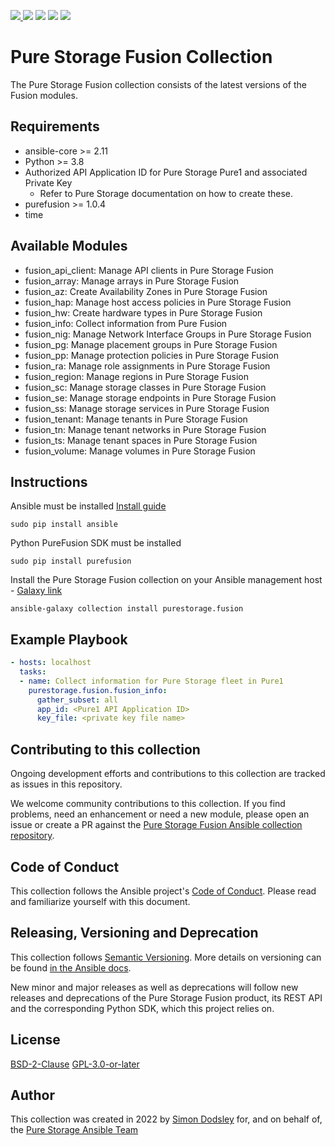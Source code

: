 <a href="https://github.com/Pure-Storage-Ansible/Fusion-Collection/releases/latest"><img src="https://img.shields.io/github/v/tag/Pure-Storage-Ansible/Fusion-Collection?label=release">
<a href="COPYING.GPLv3"><img src="https://img.shields.io/badge/license-GPL%20v3.0-brightgreen.svg"></a>
<img src="https://cla-assistant.io/readme/badge/Pure-Storage-Ansible/Fusion-Collection">
<img src="https://github.com/Pure-Storage-Ansible/Fusion-Collection/workflows/Pure%20Storage%20Ansible%20CI/badge.svg">
<a href="https://github.com/psf/black"><img src="https://img.shields.io/badge/code%20style-black-000000.svg"></a>

# Pure Storage Fusion Collection

The Pure Storage Fusion collection consists of the latest versions of the Fusion modules.

## Requirements

- ansible-core >= 2.11
- Python >= 3.8
- Authorized API Application ID for Pure Storage Pure1 and associated Private Key
  - Refer to Pure Storage documentation on how to create these. 
- purefusion >= 1.0.4
- time

## Available Modules

- fusion_api_client: Manage API clients in Pure Storage Fusion
- fusion_array: Manage arrays in Pure Storage Fusion
- fusion_az: Create Availability Zones in Pure Storage Fusion
- fusion_hap: Manage host access policies in Pure Storage Fusion
- fusion_hw: Create hardware types in Pure Storage Fusion
- fusion_info: Collect information from Pure Fusion
- fusion_nig: Manage Network Interface Groups in Pure Storage Fusion
- fusion_pg: Manage placement groups in Pure Storage Fusion
- fusion_pp: Manage protection policies in Pure Storage Fusion
- fusion_ra: Manage role assignments in Pure Storage Fusion
- fusion_region: Manage regions in Pure Storage Fusion
- fusion_sc: Manage storage classes in Pure Storage Fusion
- fusion_se: Manage storage endpoints in Pure Storage Fusion
- fusion_ss: Manage storage services in Pure Storage Fusion
- fusion_tenant: Manage tenants in Pure Storage Fusion
- fusion_tn: Manage tenant networks in Pure Storage Fusion
- fusion_ts: Manage tenant spaces in Pure Storage Fusion
- fusion_volume: Manage volumes in Pure Storage Fusion

## Instructions

Ansible must be installed [Install guide](https://docs.ansible.com/ansible/latest/installation_guide/intro_installation.html)
```
sudo pip install ansible
```

Python PureFusion SDK must be installed
```
sudo pip install purefusion
```

Install the Pure Storage Fusion collection on your Ansible management host - [Galaxy link](https://galaxy.ansible.com/purestorage/fusion)
```
ansible-galaxy collection install purestorage.fusion
```

## Example Playbook
```yaml
- hosts: localhost
  tasks:
  - name: Collect information for Pure Storage fleet in Pure1
    purestorage.fusion.fusion_info:
      gather_subset: all
      app_id: <Pure1 API Application ID>
      key_file: <private key file name>
```

## Contributing to this collection

Ongoing development efforts and contributions to this collection are tracked as issues in this repository.

We welcome community contributions to this collection. If you find problems, need an enhancement or need a new module, please open an issue or create a PR against the [Pure Storage Fusion Ansible collection repository](https://github.com/Pure-Storage-Ansible/Fusion-Collection/issues).

Code of Conduct
---------------
This collection follows the Ansible project's
[Code of Conduct](https://docs.ansible.com/ansible/devel/community/code_of_conduct.html).
Please read and familiarize yourself with this document.

Releasing, Versioning and Deprecation
-------------------------------------

This collection follows [Semantic Versioning](https://semver.org). More details on versioning can be found [in the Ansible docs](https://docs.ansible.com/ansible/latest/dev_guide/developing_collections.html#collection-versions).

New minor and major releases as well as deprecations will follow new releases and deprecations of the Pure Storage Fusion product, its REST API and the corresponding Python SDK, which this project relies on.

## License

[BSD-2-Clause](https://directory.fsf.org/wiki?title=License:FreeBSD)
[GPL-3.0-or-later](https://www.gnu.org/licenses/gpl-3.0.en.html)

## Author

This collection was created in 2022 by [Simon Dodsley](@sdodsley) for, and on behalf of, the [Pure Storage Ansible Team](pure-ansible-team@purestorage.com)
